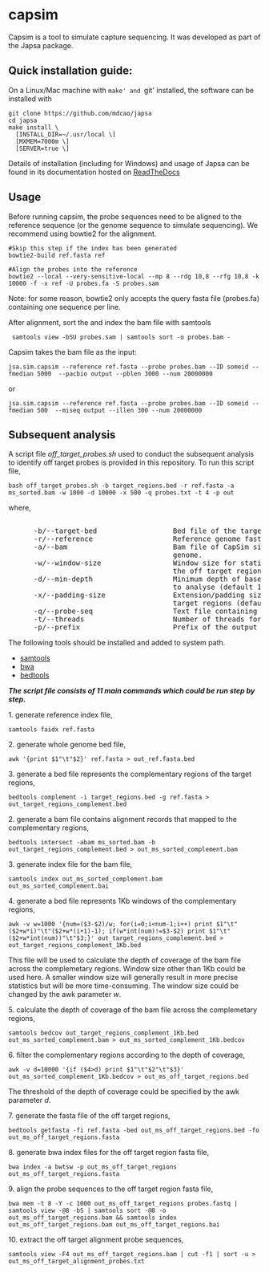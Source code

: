 # capsim

Capsim is a tool to simulate capture sequencing. It was developed as part
of the Japsa package. 

## Quick installation guide:
On a Linux/Mac machine with `make' and `git' installed, the software can be installed with

    git clone https://github.com/mdcao/japsa
    cd japsa
    make install \
      [INSTALL_DIR=~/.usr/local \] 
      [MXMEM=7000m \] 
      [SERVER=true \]


Details of installation (including for Windows) and usage of Japsa can be found 
in its documentation hosted on [ReadTheDocs](http://japsa.readthedocs.org/en/latest/index.html) 

## Usage

Before running capsim, the probe sequences need to be aligned to the reference sequence (or the genome sequence to simulate sequencing). We recommend using bowtie2 for the alignment.
   
    #Skip this step if the index has been generated
    bowtie2-build ref.fasta ref
    
    #Align the probes into the reference
    bowtie2 --local --very-sensitive-local --mp 8 --rdg 10,8 --rfg 10,8 -k 10000 -f -x ref -U probes.fa -S probes.sam

Note: for some reason, bowtie2 only accepts the query fasta file (probes.fa) containing one sequence per line.

After alignment, sort the and index the bam file with samtools

     samtools view -bSU probes.sam | samtools sort -o probes.bam -

Capsim takes the bam file as the input:

    jsa.sim.capsim --reference ref.fasta --probe probes.bam --ID someid --fmedian 5000  --pacbio output --pblen 3000 --num 20000000

or 

    jsa.sim.capsim --reference ref.fasta --probe probes.bam --ID someid --fmedian 500  --miseq output --illen 300 --num 20000000


## Subsequent analysis

A script file _off_target_probes.sh_ used to conduct the subsequent analysis to identify off target probes is provided in this repository. To run this script file,

    bash off_target_probes.sh -b target_regions.bed -r ref.fasta -a ms_sorted.bam -w 1000 -d 10000 -x 500 -q probes.txt -t 4 -p out

where,

<pre>

      -b/--target-bed                  Bed file of the target regions.
      -r/--reference                   Reference genome fasta file.
      -a/--bam                         Bam file of CapSim simulated reads aligned to reference
                                       genome.
      -w/--window-size                 Window size for statistics of the depth of coverage of
                                       the off target regions (default 1000).
      -d/--min-depth                   Minimum depth of base coverage of the off target regions
                                       to analyse (default 10000).
      -x/--padding-size                Extension/padding size to the up and downstream of the
                                       target regions (default 500).
      -q/--probe-seq                   Text file containing the probe ID and sequence.
      -t/--threads                     Number of threads for alignment (default 1).
      -p/--prefix                      Prefix of the output files (default ./out).
</pre>
    
The following tools should be installed and added to system path.

* [samtools](http://samtools.sourceforge.net/)
* [bwa](http://bio-bwa.sourceforge.net/)
* [bedtools](https://github.com/arq5x/bedtools2)

**_The script file consists of 11 main commands which could be run step by step._**

1\. generate reference index file,
    
    samtools faidx ref.fasta

2\. generate whole genome bed file,

    awk '{print $1"\t"$2}' ref.fasta > out_ref.fasta.bed

3\. generate a bed file represents the complementary regions of the target regions,

    bedtools complement -i target_regions.bed -g ref.fasta > out_target_regions_complement.bed

2\. generate a bam file contains alignment records that mapped to the complementary regions,

    bedtools intersect -abam ms_sorted.bam -b out_target_regions_complement.bed > out_ms_sorted_complement.bam
    
3\. generate index file for the bam file,

    samtools index out_ms_sorted_complement.bam out_ms_sorted_complement.bai
    
4\. generate a bed file represents 1Kb windows of the complementary regions,

    awk -v w=1000 '{num=($3-$2)/w; for(i=0;i<num-1;i++) print $1"\t"($2+w*i)"\t"($2+w*(i+1)-1); if(w*int(num)!=$3-$2) print $1"\t"($2+w*int(num))"\t"$3;}' out_target_regions_complement.bed > out_target_regions_complement_1Kb.bed

This file will be used to calculate the depth of coverage of the bam file across the complemetary regions. Window size other than 1Kb could be used here. A smaller window size will generally result in more precise statistics but will be more time-consuming. The window size could be changed by the awk parameter _w_.

5\. calculate the depth of coverage of the bam file across the complemetary regions,

    samtools bedcov out_target_regions_complement_1Kb.bed out_ms_sorted_complement.bam > out_ms_sorted_complement_1Kb.bedcov
    
6\. filter the complementary regions according to the depth of coverage,

    awk -v d=10000 '{if ($4>d) print $1"\t"$2"\t"$3}' out_ms_sorted_complement_1Kb.bedcov > out_ms_off_target_regions.bed
    
The threshold of the depth of coverage could be specified by the awk parameter _d_.

7\. generate the fasta file of the off target regions,

    bedtools getfasta -fi ref.fasta -bed out_ms_off_target_regions.bed -fo out_ms_off_target_regions.fasta
    
8\. generate bwa index files for the off target region fasta file,

    bwa index -a bwtsw -p out_ms_off_target_regions out_ms_off_target_regions.fasta

9\. align the probe sequences to the off target region fasta file,

    bwa mem -t 8 -Y -c 1000 out_ms_off_target_regions probes.fastq | samtools view -@8 -bS | samtools sort -@8 -o out_ms_off_target_regions.bam && samtools index out_ms_off_target_regions.bam out_ms_off_target_regions.bai
    
10\. extract the off target alignment probe sequences,

    samtools view -F4 out_ms_off_target_regions.bam | cut -f1 | sort -u > out_ms_off_target_alignment_probes.txt
    

